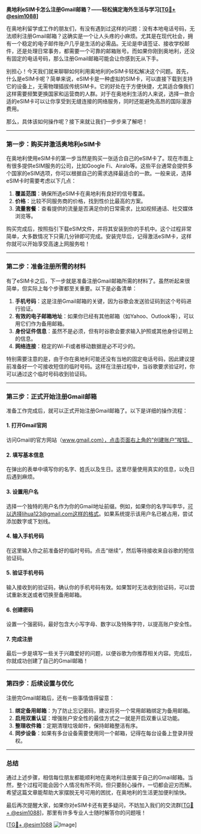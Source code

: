**奥地利eSIM卡怎么注册Gmail邮箱？——轻松搞定海外生活与学习[[TG💪+ @esim1088](https://t.me/s/esim1088)]**

在奥地利留学或工作的朋友们，有没有遇到过这样的问题：没有本地电话号码，无法顺利注册Gmail邮箱？这确实是一个让人头疼的小麻烦。尤其是在现代社会，拥有一个稳定的电子邮件账户几乎是生活的必需品。无论是申请签证、接收学校邮件，还是处理日常事务，都需要一个可靠的邮箱账号。而如果你刚到奥地利，还没有固定的电话号码，那么注册Gmail邮箱可能会让你感到无从下手。

别担心！今天我们就来聊聊如何利用奥地利的eSIM卡轻松解决这个问题。首先，什么是eSIM卡呢？简单来说，eSIM卡是一种虚拟的SIM卡，可以直接下载到支持它的设备上，无需物理插拔传统SIM卡。它的好处在于方便快捷，尤其适合像我们这样需要频繁更换国家和运营商的人群。对于在奥地利生活的人来说，选择一款合适的eSIM卡可以让你享受到无缝连接的网络服务，同时还能避免高昂的国际漫游费用。

那么，具体该如何操作呢？接下来就让我们一步步来了解吧！

---

### **第一步：购买并激活奥地利eSIM卡**

在奥地利使用eSIM卡的第一步当然是购买一张适合自己的eSIM卡了。现在市面上有很多提供eSIM服务的公司，比如Google Fi、Airalo等。这些平台通常会提供多个国家的eSIM选项，你可以根据自己的需求选择最适合的一款。一般来说，选择eSIM卡时需要考虑以下几点：

1. **覆盖范围**：确保所选eSIM卡在奥地利有良好的信号覆盖。
2. **价格**：比较不同服务商的价格，找到性价比最高的方案。
3. **流量套餐**：查看提供的流量是否满足你的日常需求，比如视频通话、社交媒体浏览等。

购买完成后，按照指引下载eSIM文件，并将其安装到你的手机中。这个过程非常简单，大多数情况下只需几分钟即可完成。安装完毕后，记得激活eSIM卡，这样你就可以开始享受高速上网服务啦！

---

### **第二步：准备注册所需的材料**

有了eSIM卡之后，下一步就是准备注册Gmail邮箱所需的材料了。虽然听起来很简单，但实际上每个步骤都至关重要。以下是必备清单：

1. **手机号码**：这是注册Gmail邮箱的关键，因为谷歌会发送验证码到这个号码进行验证。
2. **有效的电子邮箱地址**：如果你已经有其他邮箱（如Yahoo、Outlook等），可以用它们作为备用邮箱。
3. **身份证件信息**：虽然不是必须，但有时谷歌会要求输入护照或其他身份证明上的信息。
4. **网络连接**：稳定的Wi-Fi或者移动数据是必不可少的。

特别需要注意的是，由于你在奥地利可能还没有当地的固定电话号码，因此建议提前准备好一个可接收短信的临时号码。这样在注册过程中，当谷歌要求验证时，你可以通过这个临时号码收到验证码。

---

### **第三步：正式开始注册Gmail邮箱**

准备工作完成后，就可以正式开始注册Gmail邮箱了。以下是详细的操作流程：

#### **1. 打开Gmail官网**
访问Gmail的官方网站（www.gmail.com），点击页面右上角的“创建账户”按钮。

#### **2. 填写基本信息**
在弹出的表单中填写你的名字、姓氏以及生日。这里尽量使用真实的信息，以免日后遇到麻烦。

#### **3. 设置用户名**
选择一个独特的用户名作为你的Gmail地址前缀。例如，如果你的名字叫李华，可以选择lihua123@gmail.com这样的格式。如果系统提示该用户名已被占用，尝试添加数字或下划线。

#### **4. 输入手机号码**
在这里输入你之前准备好的临时号码。点击“继续”，然后等待接收来自谷歌的短信验证码。

#### **5. 验证手机号码**
输入接收到的验证码，确认你的手机号码有效。如果暂时无法收到验证码，可以尝试重新发送或者切换至备用邮箱。

#### **6. 创建密码**
设置一个强密码，最好包含大小写字母、数字以及特殊字符，以提高账户安全性。

#### **7. 完成注册**
最后一步是填写一些关于兴趣爱好的问题，以便谷歌为你推荐相关内容。完成后，你就成功创建了自己的Gmail邮箱！

---

### **第四步：后续设置与优化**

注册完Gmail邮箱后，还有一些事情值得留意：

1. **绑定备用邮箱**：为了防止忘记密码，建议将另一个常用邮箱绑定为备用邮箱。
2. **启用双重认证**：增强账户安全性的最佳方式之一就是开启双重认证功能。
3. **整理收件箱**：定期清理垃圾邮件，保持邮箱整洁有序。
4. **同步设备**：如果有多台设备需要使用同一个邮箱，记得在每台设备上登录并授权。

---

### **总结**

通过上述步骤，相信每位朋友都能顺利地在奥地利注册属于自己的Gmail邮箱。当然，整个过程可能会因个人情况有所不同，但只要耐心操作，一切都会迎刃而解。希望这篇文章能帮助大家摆脱无号可用的困扰，在奥地利的生活更加便利愉快。

最后再次提醒大家，如果你对eSIM卡还有更多疑问，不妨加入我们的交流群[[TG💪+ @esim1088](https://t.me/s/esim1088)]，那里有许多专业人士随时解答你的问题哦！

[[TG💪+ @esim1088](https://t.me/s/esim1088) ![Image](https://i.postimg.cc/4NQfJmqS/Snipaste-2025-05-13-00-14-12.png)]